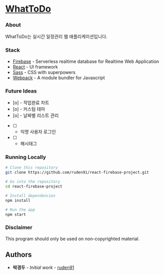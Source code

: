 # [WhatToDo](https://todoapp-131c9.firebaseapp.com)

### About

WhatToDo는 실시간 일정관리 웹 애플리케이션입니다.

### Stack
  - [Firebase](https://firebase.google.com/) - Serverless realtime database for Realtime Web Application
  - [React](https://github.com/facebook/react) - UI framework
  - [Sass](https://github.com/sass/sass) - CSS with superpowers
  - [Webpack](https://webpack.js.org/) - A module bundler for Javascript

### Future Ideas
  - [o] - 작업완료 차트
  - [o] - 커스텀 테마
  - [o] - 날짜별 리스트 관리
  - [ ] - 익명 사용자 로그인
  - [ ] - 해시태그

### Running Locally

```bash
# Clone this repository
git clone https://github.com/ruden91/react-firebase-project.git

# Go into the repository
cd react-firebase-project

# Install dependencies
npm install

# Run the app
npm start
```

### Disclaimer
This program should only be used on non-copyrighted material.

## Authors

* **박경두** - *Initial work* - [ruden91](https://github.com/ruden91)


